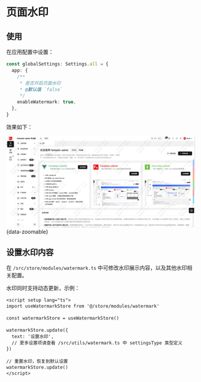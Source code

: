 # 页面水印 <Badge type="pro" text="专业版" />

## 使用

在应用配置中设置：

```ts {2-8}
const globalSettings: Settings.all = {
  app: {
    /**
     * 是否开启页面水印
     * @默认值 `false`
     */
    enableWatermark: true,
  },
}
```

效果如下：

![](/watermark.png){data-zoomable}

## 设置水印内容

在 `/src/store/modules/watermark.ts` 中可修改水印展示内容，以及其他水印相关配置。

水印同时支持动态更新，示例：

```vue
<script setup lang="ts">
import useWatermarkStore from '@/store/modules/watermark'

const watermarkStore = useWatermarkStore()

watermarkStore.update({
  text: '设置水印',
  // 更多设置项请查看 /src/utils/watermark.ts 中 settingsType 类型定义
})

// 重置水印，恢复到默认设置
watermarkStore.update()
</script>
```